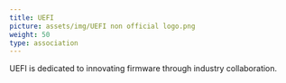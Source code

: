 ```yaml
---
title: UEFI
picture: assets/img/UEFI non official logo.png
weight: 50
type: association
---
```


UEFI is dedicated to innovating firmware through industry collaboration.
